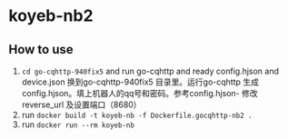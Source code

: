 # koyeb-nb2

## How to use

1. `cd go-cqhttp-940fix5` and run go-cqhttp and ready config.hjson and device.json 
	换到go-cqhttp-940fix5 目录里。运行go-cqhttp 生成config.hjson。填上机器人的qq号和密码。参考config.hjson- 修改reverse_url 及设置端口（8680）
2. run `docker build -t koyeb-nb -f Dockerfile.gocqhttp-nb2 .`
3. run `docker run --rm koyeb-nb`
